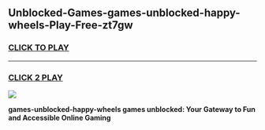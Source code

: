 
## Unblocked-Games-games-unblocked-happy-wheels-Play-Free-zt7gw
<h3>
<a href="https://premium76.site?title=games-unblocked-happy-wheels&ref=20A">CLICK TO PLAY</a></h3>
<hr>

<h3>
<a href="https://premium76.site?title=games-unblocked-happy-wheels&ref=20A">CLICK 2 PLAY</a>
  
</h3>

<a href="https://premium76.site?title=games-unblocked-happy-wheels&ref=20A"><img src="https://clearcache.store/games.png"></a>


**games-unblocked-happy-wheels games unblocked: Your Gateway to Fun and Accessible Online Gaming**

